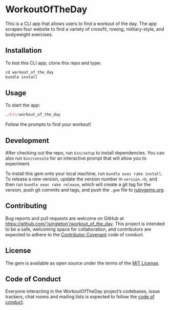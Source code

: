 # WorkoutOfTheDay

This is a CLI app that allows users to find a workout of the day. The app scrapes four website to find a variety of crossfit, rowing, military-style, and bodyweight exercises.

## Installation

To test this CLI app, clone this repo and type:

```ruby
cd workout_of_the_day
bundle install
```

## Usage

To start the app:

```ruby
./bin/workout_of_the_day
```
Follow the prompts to find your workout!

## Development

After checking out the repo, run `bin/setup` to install dependencies. You can also run `bin/console` for an interactive prompt that will allow you to experiment.

To install this gem onto your local machine, run `bundle exec rake install`. To release a new version, update the version number in `version.rb`, and then run `bundle exec rake release`, which will create a git tag for the version, push git commits and tags, and push the `.gem` file to [rubygems.org](https://rubygems.org).

## Contributing

Bug reports and pull requests are welcome on GitHub at https://github.com/'jsingleton'/workout_of_the_day. This project is intended to be a safe, welcoming space for collaboration, and contributors are expected to adhere to the [Contributor Covenant](http://contributor-covenant.org) code of conduct.

## License

The gem is available as open source under the terms of the [MIT License](https://opensource.org/licenses/MIT).

## Code of Conduct

Everyone interacting in the WorkoutOfTheDay project’s codebases, issue trackers, chat rooms and mailing lists is expected to follow the [code of conduct](https://github.com/'jsingleton'/workout_of_the_day/blob/master/CODE_OF_CONDUCT.md).
